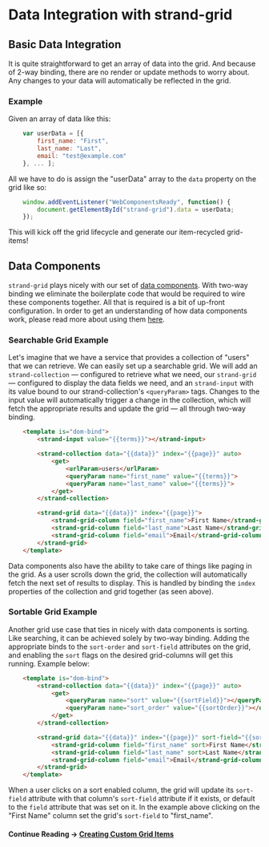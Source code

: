 # Data Integration with strand-grid

## Basic Data Integration
It is quite straightforward to get an array of data into the grid. And because of 2-way binding, there are no render or update methods to worry about. Any changes to your data will automatically be reflected in the grid.

### Example
Given an array of data like this:

```javascript
	var userData = [{
		first_name: "First",
		last_name: "Last",
		email: "test@example.com"
	}, ... ];
```
All we have to do is assign the "userData" array to the `data` property on the grid like so:

```javascript
	window.addEventListener("WebComponentsReady", function() {
		document.getElementById("strand-grid").data = userData;
	});
```

This will kick off the grid lifecycle and generate our item-recycled grid-items!


## Data Components
`strand-grid` plays nicely with our set of [data components](article_data_comps_intro.html). With two-way binding we eliminate the boilerplate code that would be required to wire these components together. All that is required is a bit of up-front configuration. In order to get an understanding of how data components work, please read more about using them [here](article_data_comps_intro.html).

### Searchable Grid Example
Let's imagine that we have a service that provides a collection of "users" that we can retrieve. We can easily set up a searchable grid. We will add an `strand-collection` — configured to retrieve what we need, our `strand-grid` — configured to display the data fields we need, and an `strand-input` with its value bound to our strand-collection's `<queryParam>` tags. Changes to the input value will automatically trigger a change in the collection, which will fetch the appropriate results and update the grid — all through two-way binding.

```html
	<template is="dom-bind">
		<strand-input value="{{terms}}"></strand-input>

		<strand-collection data="{{data}}" index="{{page}}" auto>
			<get>
				<urlParam>users</urlParam>
				<queryParam name="first_name" value="{{terms}}">
				<queryParam name="last_name" value="{{terms}}">
			</get>
		</strand-collection>

		<strand-grid data="{{data}}" index="{{page}}">
			<strand-grid-column field="first_name">First Name</strand-grid-column>
			<strand-grid-column field="last_name">Last Name</strand-grid-column>
			<strand-grid-column field="email">Email</strand-grid-column>
		</strand-grid>
	</template>
```

Data components also have the ability to take care of things like paging in the grid. As a user scrolls down the grid, the collection will automatically fetch the next set of results to display. This is handled by binding the `index` properties of the collection and grid together (as seen above).

### Sortable Grid Example
Another grid use case that ties in nicely with data components is sorting. Like searching, it can be achieved solely by two-way binding. Adding the appropriate binds to the `sort-order` and `sort-field` attributes on the grid, and enabling the `sort` flags on the desired grid-columns will get this running. Example below:

```html
	<template is="dom-bind">
		<strand-collection data="{{data}}" index="{{page}}" auto>
			<get>
				<queryParam name="sort" value="{{sortField}}"></queryParam>
				<queryParam name="sort_order" value="{{sortOrder}}"></queryParam>
			</get>
		</strand-collection>

		<strand-grid data="{{data}}" index="{{page}}" sort-field="{{sortField}}" sort-order="{{sortOrder}}">
			<strand-grid-column field="first_name" sort>First Name</strand-grid-column>
			<strand-grid-column field="last_name" sort>Last Name</strand-grid-column>
			<strand-grid-column field="email">Email</strand-grid-column>
		</strand-grid>
	</template>
```

When a user clicks on a sort enabled column, the grid will update its `sort-field` attribute with that column's `sort-field` attribute if it exists, or default to the `field` attribute that was set on it. In the example above clicking on the "First Name" column set the grid's `sort-field` to "first_name".

#### Continue Reading &#8594; [Creating Custom Grid Items](article_grid_custom_grid_item.html)
